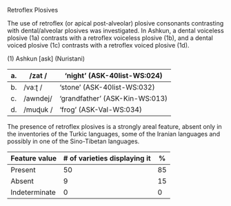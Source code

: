 Retroflex Plosives

The use of retroflex (or apical post-alveolar) plosive consonants
contrasting with dental/alveolar plosives was investigated. In Ashkun, a
dental voiceless plosive (1a) contrasts with a retroflex voiceless
plosive (1b), and a dental voiced plosive (1c) contrasts with a
retroflex voiced plosive (1d).

(1) <span id="_Ref12343426" class="anchor"></span>Ashkun
    \[ask\] (Nuristani)

| a.  | /zat /   | ‘night’ (ASK-40list-WS:024)    |
|-----|----------|--------------------------------|
| b.  | /vaːʈ /  | ‘stone’ (ASK-40list-WS:032)    |
| c.  | /awndej/ | ‘grandfather’ (ASK-Kin-WS:013) |
| d.  | /muɖuk / | ‘frog’ (ASK-Val-WS:034)        |

The presence of retroflex plosives is a strongly areal feature, absent
only in the inventories of the Turkic languages, some of the Iranian
languages and possibly in one of the Sino-Tibetan languages.

| Feature value | \# of varieties displaying it | %   |
|---------------|-------------------------------|-----|
| Present       | 50                            | 85  |
| Absent        | 9                             | 15  |
| Indeterminate | 0                             | 0   |


